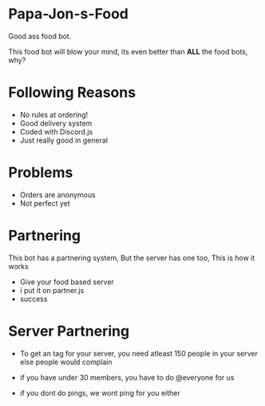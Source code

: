 # Papa-Jon-s-Food
Good ass food bot.

This food bot will blow your mind, its even better than **ALL** the food bots, why?

# Following Reasons
- No rules at ordering!
- Good delivery system
- Coded with Discord.js
- Just really good in general

# Problems
- Orders are anonymous
- Not perfect yet

# Partnering
 
This bot has a partnering system, But the server has one too, This is how it works

- Give your food based server
- i put it on partner.js
- success

# Server Partnering

- To get an tag for your server, you need atleast 150 people in your server else people would complain

- if you have under 30 members, you have to do @everyone for us

- if you dont do pings, we wont ping for you either
